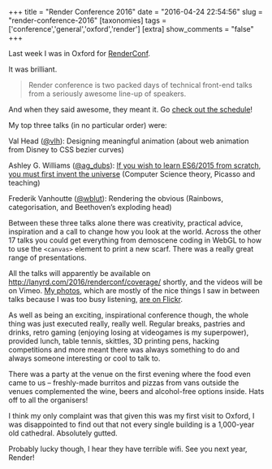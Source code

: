 +++
title = "Render Conference 2016"
date = "2016-04-24 22:54:56"
slug = "render-conference-2016"
[taxonomies]
tags = ['conference','general','oxford','render']
[extra]
show_comments = "false"
+++

Last week I was in Oxford for [RenderConf](http://2016.render-conf.com).

It was brilliant.

> Render conference is two packed days of technical front-end talks from a seriously awesome line-up of speakers.

And when they said awesome, they meant it. Go [check out the schedule](http://2016.render-conf.com/schedule)!

My top three talks (in no particular order) were:

Val Head ([@vlh](http://twitter.com/@vlh)): Designing meaningful animation (about web animation from Disney to CSS bezier curves)

Ashley G. Williams ([@ag\_dubs](http://twitter.com/@ag_dubs)): [If you wish to learn ES6/2015 from scratch, you must first invent the universe](http://ashleygwilliams.github.io/renderconf-2016/) (Computer Science theory, Picasso and teaching)

Frederik Vanhoutte ([@wblut](http://twitter.com/@wblut)): Rendering the obvious (Rainbows, categorisation, and Beethoven’s exploding head)

Between these three talks alone there was creativity, practical advice, inspiration and a call to change how you look at the world. Across the other 17 talks you could get everything from demoscene coding in WebGL to how to use the `<canvas>` element to print a new scarf. There was a really great range of presentations.

All the talks will apparently be available on <http://lanyrd.com/2016/renderconf/coverage/> shortly, and the videos will be on Vimeo. [My photos](https://www.flickr.com/photos/pip/sets/72157667371195712), which are mostly of the nice things I saw in between talks because I was too busy listening, [are on Flickr](https://www.flickr.com/photos/pip/sets/72157667371195712).

As well as being an exciting, inspirational conference though, the whole thing was just executed really, really well. Regular breaks, pastries and drinks, retro gaming (enjoying losing at videogames is my superpower), provided lunch, table tennis, skittles, 3D printing pens, hacking competitions and more meant there was always something to do and always someone interesting or cool to talk to.

There was a party at the venue on the first evening where the food even came to us – freshly-made burritos and pizzas from vans outside the venues complemented the wine, beers and alcohol-free options inside. Hats off to all the organisers!

I think my only complaint was that given this was my first visit to Oxford, I was disappointed to find out that not every single building is a 1,000-year old cathedral. Absolutely gutted.

Probably lucky though, I hear they have terrible wifi. See you next year, Render!
